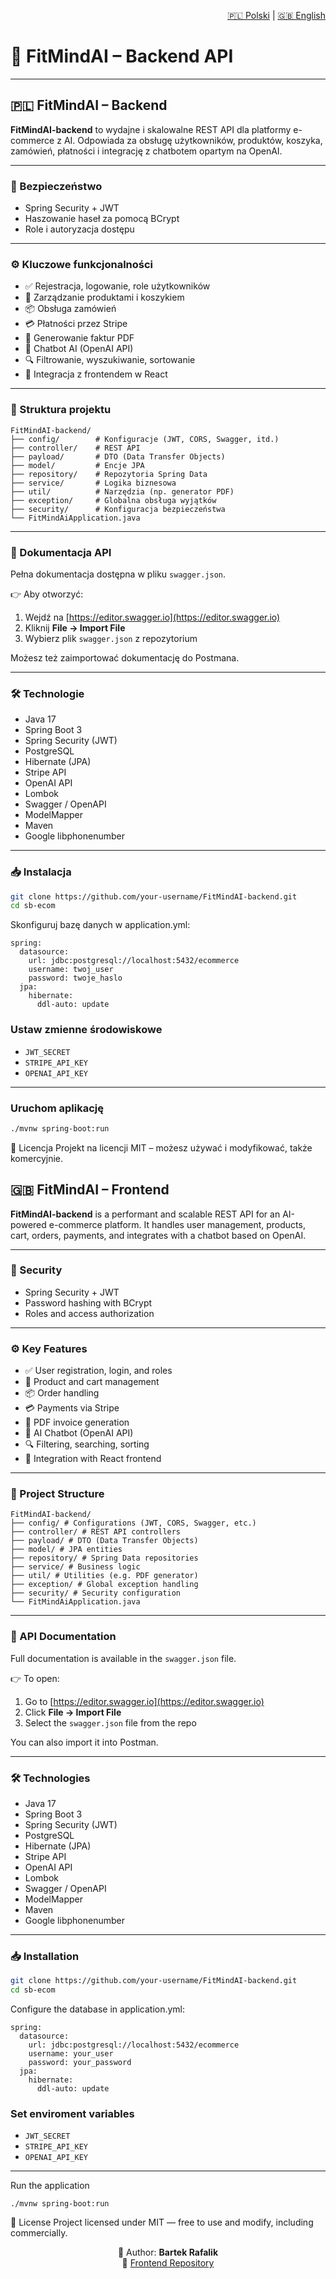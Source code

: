 <p align="right">
  <a href="#polski">🇵🇱 Polski</a> | <a href="#english">🇬🇧 English</a>
</p>

# 🧠 FitMindAI – Backend API

---

<h2 id="polski">🇵🇱 FitMindAI – Backend</h2>

**FitMindAI-backend** to wydajne i skalowalne REST API dla platformy e-commerce z AI. Odpowiada za obsługę użytkowników, produktów, koszyka, zamówień, płatności i integrację z chatbotem opartym na OpenAI.

---

### 🔐 Bezpieczeństwo

- Spring Security + JWT  
- Haszowanie haseł za pomocą BCrypt  
- Role i autoryzacja dostępu  

---

### ⚙️ Kluczowe funkcjonalności

- ✅ Rejestracja, logowanie, role użytkowników  
- 🛒 Zarządzanie produktami i koszykiem  
- 📦 Obsługa zamówień  
- 💳 Płatności przez Stripe  
- 🧾 Generowanie faktur PDF  
- 🤖 Chatbot AI (OpenAI API)  
- 🔍 Filtrowanie, wyszukiwanie, sortowanie  
- 🔗 Integracja z frontendem w React  

---

### 🧠 Struktura projektu

```
FitMindAI-backend/
├── config/        # Konfiguracje (JWT, CORS, Swagger, itd.)
├── controller/    # REST API
├── payload/       # DTO (Data Transfer Objects)
├── model/         # Encje JPA
├── repository/    # Repozytoria Spring Data
├── service/       # Logika biznesowa
├── util/          # Narzędzia (np. generator PDF)
├── exception/     # Globalna obsługa wyjątków
├── security/      # Konfiguracja bezpieczeństwa
└── FitMindAiApplication.java
```

---

### 📡 Dokumentacja API

Pełna dokumentacja dostępna w pliku `swagger.json`.

👉 Aby otworzyć:

1. Wejdź na [https://editor.swagger.io](https://editor.swagger.io)  
2. Kliknij **File → Import File**  
3. Wybierz plik `swagger.json` z repozytorium  

Możesz też zaimportować dokumentację do Postmana.

---

### 🛠️ Technologie

- Java 17  
- Spring Boot 3  
- Spring Security (JWT)  
- PostgreSQL  
- Hibernate (JPA)  
- Stripe API  
- OpenAI API  
- Lombok  
- Swagger / OpenAPI  
- ModelMapper  
- Maven  
- Google libphonenumber  

---

### 📥 Instalacja

```bash
git clone https://github.com/your-username/FitMindAI-backend.git
cd sb-ecom
```
Skonfiguruj bazę danych w application.yml:

```
spring:
  datasource:
    url: jdbc:postgresql://localhost:5432/ecommerce
    username: twoj_user
    password: twoje_haslo
  jpa:
    hibernate:
      ddl-auto: update
```
### Ustaw zmienne środowiskowe

- `JWT_SECRET`  
- `STRIPE_API_KEY`  
- `OPENAI_API_KEY`  

---

### Uruchom aplikację

```bash
./mvnw spring-boot:run
```
📄 Licencja
Projekt na licencji MIT – możesz używać i modyfikować, także komercyjnie.

<h2 id="english">🇬🇧 FitMindAI – Frontend</h2>

**FitMindAI-backend** is a performant and scalable REST API for an AI-powered e-commerce platform. It handles user management, products, cart, orders, payments, and integrates with a chatbot based on OpenAI.

---

### 🔐 Security

- Spring Security + JWT  
- Password hashing with BCrypt  
- Roles and access authorization  

---

### ⚙️ Key Features

- ✅ User registration, login, and roles  
- 🛒 Product and cart management  
- 📦 Order handling  
- 💳 Payments via Stripe  
- 🧾 PDF invoice generation  
- 🤖 AI Chatbot (OpenAI API)  
- 🔍 Filtering, searching, sorting  
- 🔗 Integration with React frontend  

---

### 🧠 Project Structure

```
FitMindAI-backend/
├── config/ # Configurations (JWT, CORS, Swagger, etc.)
├── controller/ # REST API controllers
├── payload/ # DTO (Data Transfer Objects)
├── model/ # JPA entities
├── repository/ # Spring Data repositories
├── service/ # Business logic
├── util/ # Utilities (e.g. PDF generator)
├── exception/ # Global exception handling
├── security/ # Security configuration
└── FitMindAiApplication.java
```

---

### 📡 API Documentation

Full documentation is available in the `swagger.json` file.

👉 To open:

1. Go to [https://editor.swagger.io](https://editor.swagger.io)  
2. Click **File → Import File**  
3. Select the `swagger.json` file from the repo  

You can also import it into Postman.

---

### 🛠️ Technologies

- Java 17  
- Spring Boot 3  
- Spring Security (JWT)  
- PostgreSQL  
- Hibernate (JPA)  
- Stripe API  
- OpenAI API  
- Lombok  
- Swagger / OpenAPI  
- ModelMapper  
- Maven  
- Google libphonenumber  

---

### 📥 Installation

```bash
git clone https://github.com/your-username/FitMindAI-backend.git
cd sb-ecom
```
Configure the database in application.yml:
```
spring:
  datasource:
    url: jdbc:postgresql://localhost:5432/ecommerce
    username: your_user
    password: your_password
  jpa:
    hibernate:
      ddl-auto: update
```
### Set enviroment variables

- `JWT_SECRET`  
- `STRIPE_API_KEY`  
- `OPENAI_API_KEY`  

---

Run the application
```
./mvnw spring-boot:run
```

📄 License
Project licensed under MIT — free to use and modify, including commercially.

<p align="center">
  👤 Author: <strong>Bartek Rafalik</strong><br>
  🔗 <a href="https://github.com/elfredoo/FitMindAI-frontend">Frontend Repository</a>
</p>
